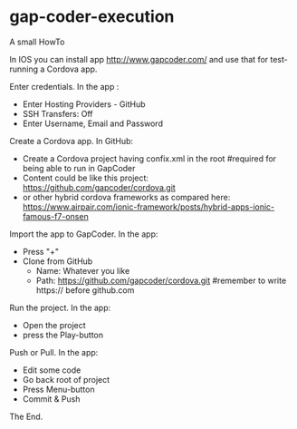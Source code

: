 # gap-coder-execution
A small HowTo

In IOS you can install app http://www.gapcoder.com/ and use that for test-running a Cordova app.

Enter credentials. In the app :
* Enter Hosting Providers - GitHub
* SSH Transfers: Off
* Enter Username, Email and Password

Create a Cordova app. In GitHub:
* Create a Cordova project having confix.xml in the root #required for being able to run in GapCoder
* Content could be like this project: https://github.com/gapcoder/cordova.git
* or other hybrid cordova frameworks as compared here: https://www.airpair.com/ionic-framework/posts/hybrid-apps-ionic-famous-f7-onsen

Import the app to GapCoder. In the app:
* Press "+"
* Clone from GitHub
  * Name: Whatever you like
  * Path: https://github.com/gapcoder/cordova.git #remember to write https:// before github.com

Run the project. In the app:
* Open the project
* press the Play-button

Push or Pull. In the app:
* Edit some code
* Go back root of project
* Press Menu-button
* Commit & Push

The End.
